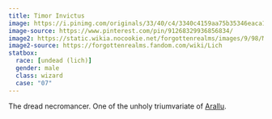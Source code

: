 ```yaml
---
title: Timor Invictus
image: https://i.pinimg.com/originals/33/40/c4/3340c4159aa75b35346eaca17a5f4db8.jpg
image-source: https://www.pinterest.com/pin/91268329936856834/
image2: https://static.wikia.nocookie.net/forgottenrealms/images/9/98/Monster_Manual_5e_-_Lich_-_p202.jpg
image2-source: https://forgottenrealms.fandom.com/wiki/Lich
statbox:
  race: [undead (lich)]
  gender: male
  class: wizard
  case: "07"
---
```


The dread necromancer. One of the unholy triumvariate of [Arallu](../locales/arallu).
